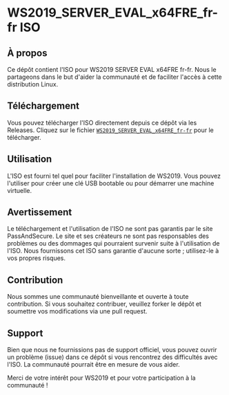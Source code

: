 # WS2019_SERVER_EVAL_x64FRE_fr-fr ISO

## À propos
Ce dépôt contient l'ISO pour WS2019 SERVER EVAL x64FRE fr-fr. Nous le partageons dans le but d'aider la communauté et de faciliter l'accès à cette distribution Linux.

## Téléchargement
Vous pouvez télécharger l'ISO directement depuis ce dépôt via les Releases. Cliquez sur le fichier [`WS2019_SERVER_EVAL_x64FRE_fr-fr`](https://go.microsoft.com/fwlink/p/?LinkID=2195167&clcid=0x40c&culture=fr-fr&country=FR) pour le télécharger.

## Utilisation
L'ISO est fourni tel quel pour faciliter l'installation de WS2019. Vous pouvez l'utiliser pour créer une clé USB bootable ou pour démarrer une machine virtuelle.

## Avertissement
Le téléchargement et l'utilisation de l'ISO ne sont pas garantis par le site PassAndSecure. Le site et ses créateurs ne sont pas responsables des problèmes ou des dommages qui pourraient survenir suite à l'utilisation de l'ISO. Nous fournissons cet ISO sans garantie d'aucune sorte ; utilisez-le à vos propres risques.

## Contribution
Nous sommes une communauté bienveillante et ouverte à toute contribution. Si vous souhaitez contribuer, veuillez forker le dépôt et soumettre vos modifications via une pull request.

## Support
Bien que nous ne fournissions pas de support officiel, vous pouvez ouvrir un problème (issue) dans ce dépôt si vous rencontrez des difficultés avec l'ISO. La communauté pourrait être en mesure de vous aider.

Merci de votre intérêt pour WS2019 et pour votre participation à la communauté !
